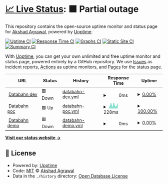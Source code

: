 # [📈 Live Status](https://akshadagrawal.github.io/uptime-test): <!--live status--> **🟧 Partial outage**

This repository contains the open-source uptime monitor and status page for [Akshad Agrawal](https://akshadagrawal.github.io/uptime-test), powered by [Upptime](https://github.com/upptime/upptime).

[![Uptime CI](https://github.com/akshadagrawal/uptime-test/workflows/Uptime%20CI/badge.svg)](https://github.com/akshadagrawal/uptime-test/actions?query=workflow%3A%22Uptime+CI%22)
[![Response Time CI](https://github.com/akshadagrawal/uptime-test/workflows/Response%20Time%20CI/badge.svg)](https://github.com/akshadagrawal/uptime-test/actions?query=workflow%3A%22Response+Time+CI%22)
[![Graphs CI](https://github.com/akshadagrawal/uptime-test/workflows/Graphs%20CI/badge.svg)](https://github.com/akshadagrawal/uptime-test/actions?query=workflow%3A%22Graphs+CI%22)
[![Static Site CI](https://github.com/akshadagrawal/uptime-test/workflows/Static%20Site%20CI/badge.svg)](https://github.com/akshadagrawal/uptime-test/actions?query=workflow%3A%22Static+Site+CI%22)
[![Summary CI](https://github.com/akshadagrawal/uptime-test/workflows/Summary%20CI/badge.svg)](https://github.com/akshadagrawal/uptime-test/actions?query=workflow%3A%22Summary+CI%22)

With [Upptime](https://upptime.js.org), you can get your own unlimited and free uptime monitor and status page, powered entirely by a GitHub repository. We use [Issues](https://github.com/akshadagrawal/uptime-test/issues) as incident reports, [Actions](https://github.com/akshadagrawal/uptime-test/actions) as uptime monitors, and [Pages](https://akshadagrawal.github.io/uptime-test) for the status page.

<!--start: status pages-->
<!-- This summary is generated by Upptime (https://github.com/upptime/upptime) -->
<!-- Do not edit this manually, your changes will be overwritten -->
<!-- prettier-ignore -->
| URL | Status | History | Response Time | Uptime |
| --- | ------ | ------- | ------------- | ------ |
| <img alt="" src="https://icons.duckduckgo.com/ip3/app.dev.databahn.app.ico" height="13"> [Databahn dev](https://app.dev.databahn.app) | 🟥 Down | [databahn-dev.yml](https://github.com/akshadagrawal/github-uptime-1/commits/HEAD/history/databahn-dev.yml) | <details><summary><img alt="Response time graph" src="./graphs/databahn-dev/response-time-week.png" height="20"> 0ms</summary><br><a href="https://akshadagrawal.github.io/github-uptime-1/history/databahn-dev"><img alt="Response time 1300" src="https://img.shields.io/endpoint?url=https%3A%2F%2Fraw.githubusercontent.com%2Fakshadagrawal%2Fgithub-uptime-1%2FHEAD%2Fapi%2Fdatabahn-dev%2Fresponse-time.json"></a><br><a href="https://akshadagrawal.github.io/github-uptime-1/history/databahn-dev"><img alt="24-hour response time 0" src="https://img.shields.io/endpoint?url=https%3A%2F%2Fraw.githubusercontent.com%2Fakshadagrawal%2Fgithub-uptime-1%2FHEAD%2Fapi%2Fdatabahn-dev%2Fresponse-time-day.json"></a><br><a href="https://akshadagrawal.github.io/github-uptime-1/history/databahn-dev"><img alt="7-day response time 0" src="https://img.shields.io/endpoint?url=https%3A%2F%2Fraw.githubusercontent.com%2Fakshadagrawal%2Fgithub-uptime-1%2FHEAD%2Fapi%2Fdatabahn-dev%2Fresponse-time-week.json"></a><br><a href="https://akshadagrawal.github.io/github-uptime-1/history/databahn-dev"><img alt="30-day response time 0" src="https://img.shields.io/endpoint?url=https%3A%2F%2Fraw.githubusercontent.com%2Fakshadagrawal%2Fgithub-uptime-1%2FHEAD%2Fapi%2Fdatabahn-dev%2Fresponse-time-month.json"></a><br><a href="https://akshadagrawal.github.io/github-uptime-1/history/databahn-dev"><img alt="1-year response time 1300" src="https://img.shields.io/endpoint?url=https%3A%2F%2Fraw.githubusercontent.com%2Fakshadagrawal%2Fgithub-uptime-1%2FHEAD%2Fapi%2Fdatabahn-dev%2Fresponse-time-year.json"></a></details> | <details><summary><a href="https://akshadagrawal.github.io/github-uptime-1/history/databahn-dev">0.00%</a></summary><a href="https://akshadagrawal.github.io/github-uptime-1/history/databahn-dev"><img alt="All-time uptime 49.32%" src="https://img.shields.io/endpoint?url=https%3A%2F%2Fraw.githubusercontent.com%2Fakshadagrawal%2Fgithub-uptime-1%2FHEAD%2Fapi%2Fdatabahn-dev%2Fuptime.json"></a><br><a href="https://akshadagrawal.github.io/github-uptime-1/history/databahn-dev"><img alt="24-hour uptime 0.00%" src="https://img.shields.io/endpoint?url=https%3A%2F%2Fraw.githubusercontent.com%2Fakshadagrawal%2Fgithub-uptime-1%2FHEAD%2Fapi%2Fdatabahn-dev%2Fuptime-day.json"></a><br><a href="https://akshadagrawal.github.io/github-uptime-1/history/databahn-dev"><img alt="7-day uptime 0.00%" src="https://img.shields.io/endpoint?url=https%3A%2F%2Fraw.githubusercontent.com%2Fakshadagrawal%2Fgithub-uptime-1%2FHEAD%2Fapi%2Fdatabahn-dev%2Fuptime-week.json"></a><br><a href="https://akshadagrawal.github.io/github-uptime-1/history/databahn-dev"><img alt="30-day uptime 0.00%" src="https://img.shields.io/endpoint?url=https%3A%2F%2Fraw.githubusercontent.com%2Fakshadagrawal%2Fgithub-uptime-1%2FHEAD%2Fapi%2Fdatabahn-dev%2Fuptime-month.json"></a><br><a href="https://akshadagrawal.github.io/github-uptime-1/history/databahn-dev"><img alt="1-year uptime 49.32%" src="https://img.shields.io/endpoint?url=https%3A%2F%2Fraw.githubusercontent.com%2Fakshadagrawal%2Fgithub-uptime-1%2FHEAD%2Fapi%2Fdatabahn-dev%2Fuptime-year.json"></a></details>
| <img alt="" src="https://icons.duckduckgo.com/ip3/app.poc.databahn.app.ico" height="13"> [Databahn poc](https://app.poc.databahn.app) | 🟩 Up | [databahn-poc.yml](https://github.com/akshadagrawal/github-uptime-1/commits/HEAD/history/databahn-poc.yml) | <details><summary><img alt="Response time graph" src="./graphs/databahn-poc/response-time-week.png" height="20"> 228ms</summary><br><a href="https://akshadagrawal.github.io/github-uptime-1/history/databahn-poc"><img alt="Response time 390" src="https://img.shields.io/endpoint?url=https%3A%2F%2Fraw.githubusercontent.com%2Fakshadagrawal%2Fgithub-uptime-1%2FHEAD%2Fapi%2Fdatabahn-poc%2Fresponse-time.json"></a><br><a href="https://akshadagrawal.github.io/github-uptime-1/history/databahn-poc"><img alt="24-hour response time 342" src="https://img.shields.io/endpoint?url=https%3A%2F%2Fraw.githubusercontent.com%2Fakshadagrawal%2Fgithub-uptime-1%2FHEAD%2Fapi%2Fdatabahn-poc%2Fresponse-time-day.json"></a><br><a href="https://akshadagrawal.github.io/github-uptime-1/history/databahn-poc"><img alt="7-day response time 228" src="https://img.shields.io/endpoint?url=https%3A%2F%2Fraw.githubusercontent.com%2Fakshadagrawal%2Fgithub-uptime-1%2FHEAD%2Fapi%2Fdatabahn-poc%2Fresponse-time-week.json"></a><br><a href="https://akshadagrawal.github.io/github-uptime-1/history/databahn-poc"><img alt="30-day response time 252" src="https://img.shields.io/endpoint?url=https%3A%2F%2Fraw.githubusercontent.com%2Fakshadagrawal%2Fgithub-uptime-1%2FHEAD%2Fapi%2Fdatabahn-poc%2Fresponse-time-month.json"></a><br><a href="https://akshadagrawal.github.io/github-uptime-1/history/databahn-poc"><img alt="1-year response time 390" src="https://img.shields.io/endpoint?url=https%3A%2F%2Fraw.githubusercontent.com%2Fakshadagrawal%2Fgithub-uptime-1%2FHEAD%2Fapi%2Fdatabahn-poc%2Fresponse-time-year.json"></a></details> | <details><summary><a href="https://akshadagrawal.github.io/github-uptime-1/history/databahn-poc">100.00%</a></summary><a href="https://akshadagrawal.github.io/github-uptime-1/history/databahn-poc"><img alt="All-time uptime 74.66%" src="https://img.shields.io/endpoint?url=https%3A%2F%2Fraw.githubusercontent.com%2Fakshadagrawal%2Fgithub-uptime-1%2FHEAD%2Fapi%2Fdatabahn-poc%2Fuptime.json"></a><br><a href="https://akshadagrawal.github.io/github-uptime-1/history/databahn-poc"><img alt="24-hour uptime 100.00%" src="https://img.shields.io/endpoint?url=https%3A%2F%2Fraw.githubusercontent.com%2Fakshadagrawal%2Fgithub-uptime-1%2FHEAD%2Fapi%2Fdatabahn-poc%2Fuptime-day.json"></a><br><a href="https://akshadagrawal.github.io/github-uptime-1/history/databahn-poc"><img alt="7-day uptime 100.00%" src="https://img.shields.io/endpoint?url=https%3A%2F%2Fraw.githubusercontent.com%2Fakshadagrawal%2Fgithub-uptime-1%2FHEAD%2Fapi%2Fdatabahn-poc%2Fuptime-week.json"></a><br><a href="https://akshadagrawal.github.io/github-uptime-1/history/databahn-poc"><img alt="30-day uptime 80.32%" src="https://img.shields.io/endpoint?url=https%3A%2F%2Fraw.githubusercontent.com%2Fakshadagrawal%2Fgithub-uptime-1%2FHEAD%2Fapi%2Fdatabahn-poc%2Fuptime-month.json"></a><br><a href="https://akshadagrawal.github.io/github-uptime-1/history/databahn-poc"><img alt="1-year uptime 74.66%" src="https://img.shields.io/endpoint?url=https%3A%2F%2Fraw.githubusercontent.com%2Fakshadagrawal%2Fgithub-uptime-1%2FHEAD%2Fapi%2Fdatabahn-poc%2Fuptime-year.json"></a></details>
| <img alt="" src="https://icons.duckduckgo.com/ip3/app.cboe.databahn.fyi.ico" height="13"> [Databahn demo](https://app.cboe.databahn.fyi) | 🟥 Down | [databahn-demo.yml](https://github.com/akshadagrawal/github-uptime-1/commits/HEAD/history/databahn-demo.yml) | <details><summary><img alt="Response time graph" src="./graphs/databahn-demo/response-time-week.png" height="20"> 0ms</summary><br><a href="https://akshadagrawal.github.io/github-uptime-1/history/databahn-demo"><img alt="Response time 394" src="https://img.shields.io/endpoint?url=https%3A%2F%2Fraw.githubusercontent.com%2Fakshadagrawal%2Fgithub-uptime-1%2FHEAD%2Fapi%2Fdatabahn-demo%2Fresponse-time.json"></a><br><a href="https://akshadagrawal.github.io/github-uptime-1/history/databahn-demo"><img alt="24-hour response time 0" src="https://img.shields.io/endpoint?url=https%3A%2F%2Fraw.githubusercontent.com%2Fakshadagrawal%2Fgithub-uptime-1%2FHEAD%2Fapi%2Fdatabahn-demo%2Fresponse-time-day.json"></a><br><a href="https://akshadagrawal.github.io/github-uptime-1/history/databahn-demo"><img alt="7-day response time 0" src="https://img.shields.io/endpoint?url=https%3A%2F%2Fraw.githubusercontent.com%2Fakshadagrawal%2Fgithub-uptime-1%2FHEAD%2Fapi%2Fdatabahn-demo%2Fresponse-time-week.json"></a><br><a href="https://akshadagrawal.github.io/github-uptime-1/history/databahn-demo"><img alt="30-day response time 0" src="https://img.shields.io/endpoint?url=https%3A%2F%2Fraw.githubusercontent.com%2Fakshadagrawal%2Fgithub-uptime-1%2FHEAD%2Fapi%2Fdatabahn-demo%2Fresponse-time-month.json"></a><br><a href="https://akshadagrawal.github.io/github-uptime-1/history/databahn-demo"><img alt="1-year response time 394" src="https://img.shields.io/endpoint?url=https%3A%2F%2Fraw.githubusercontent.com%2Fakshadagrawal%2Fgithub-uptime-1%2FHEAD%2Fapi%2Fdatabahn-demo%2Fresponse-time-year.json"></a></details> | <details><summary><a href="https://akshadagrawal.github.io/github-uptime-1/history/databahn-demo">0.00%</a></summary><a href="https://akshadagrawal.github.io/github-uptime-1/history/databahn-demo"><img alt="All-time uptime 13.52%" src="https://img.shields.io/endpoint?url=https%3A%2F%2Fraw.githubusercontent.com%2Fakshadagrawal%2Fgithub-uptime-1%2FHEAD%2Fapi%2Fdatabahn-demo%2Fuptime.json"></a><br><a href="https://akshadagrawal.github.io/github-uptime-1/history/databahn-demo"><img alt="24-hour uptime 0.00%" src="https://img.shields.io/endpoint?url=https%3A%2F%2Fraw.githubusercontent.com%2Fakshadagrawal%2Fgithub-uptime-1%2FHEAD%2Fapi%2Fdatabahn-demo%2Fuptime-day.json"></a><br><a href="https://akshadagrawal.github.io/github-uptime-1/history/databahn-demo"><img alt="7-day uptime 0.00%" src="https://img.shields.io/endpoint?url=https%3A%2F%2Fraw.githubusercontent.com%2Fakshadagrawal%2Fgithub-uptime-1%2FHEAD%2Fapi%2Fdatabahn-demo%2Fuptime-week.json"></a><br><a href="https://akshadagrawal.github.io/github-uptime-1/history/databahn-demo"><img alt="30-day uptime 0.00%" src="https://img.shields.io/endpoint?url=https%3A%2F%2Fraw.githubusercontent.com%2Fakshadagrawal%2Fgithub-uptime-1%2FHEAD%2Fapi%2Fdatabahn-demo%2Fuptime-month.json"></a><br><a href="https://akshadagrawal.github.io/github-uptime-1/history/databahn-demo"><img alt="1-year uptime 13.52%" src="https://img.shields.io/endpoint?url=https%3A%2F%2Fraw.githubusercontent.com%2Fakshadagrawal%2Fgithub-uptime-1%2FHEAD%2Fapi%2Fdatabahn-demo%2Fuptime-year.json"></a></details>

<!--end: status pages-->

[**Visit our status website →**](https://akshadagrawal.github.io/uptime-test)

## 📄 License

- Powered by: [Upptime](https://github.com/upptime/upptime)
- Code: [MIT](./LICENSE) © [Akshad Agrawal](https://akshadagrawal.github.io/uptime-test)
- Data in the `./history` directory: [Open Database License](https://opendatacommons.org/licenses/odbl/1-0/)

